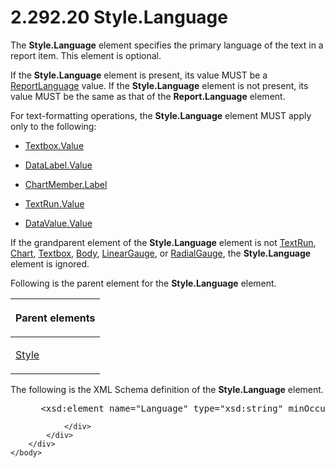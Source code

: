 <html dir="LTR" xmlns:mshelp="http://msdn.microsoft.com/mshelp" xmlns:ddue="http://ddue.schemas.microsoft.com/authoring/2003/5" xmlns:xlink="http://www.w3.org/1999/xlink" xmlns:tool="http://www.microsoft.com/tooltip">
    <head>
        <meta http-equiv="Content-Type" content="text/html; CHARSET=utf-8"></meta>
        <meta name="save" content="history"></meta>
        <title>2.292.20 Style.Language</title>
        <xml>
            <mshelp:toctitle title="2.292.20 Style.Language"></mshelp:toctitle>
            <mshelp:rltitle title="[MS-RDL]: Style.Language"></mshelp:rltitle>
            <mshelp:keyword index="A" term="24ec0449-f8b7-4c6f-bcf8-1f08537176be"></mshelp:keyword>
            <mshelp:attr name="DCSext.ContentType" value="open specification"></mshelp:attr>
            <mshelp:attr name="AssetID" value="24ec0449-f8b7-4c6f-bcf8-1f08537176be"></mshelp:attr>
            <mshelp:attr name="TopicType" value="kbRef"></mshelp:attr>
            <mshelp:attr name="DCSext.Title" value="[MS-RDL]: Style.Language" />
        </xml>
    </head>
    <body>
        <div id="header">
            <h1 class="heading">2.292.20 Style.Language</h1>
        </div>
        <div id="mainSection">
            <div id="mainBody">
                <div id="allHistory" class="saveHistory"></div>
                <div id="sectionSection0" class="section" name="collapseableSection">
                    

<p>The <b>Style.Language</b> element specifies the primary
language of the text in a report item. This element is optional. </p>

<p>If the <b>Style.Language</b> element is present, its value
MUST be a <a href="9982ce05-56fe-4b2b-b929-7a08663f3a9e.md">ReportLanguage</a>
value. If the <b>Style.Language</b> element is not present, its value MUST be
the same as that of the <b>Report.Language</b> element. </p>

<p>For text-formatting operations, the <b>Style.Language</b>
element MUST apply only to the following: </p>

<ul><li><p><span><span> 
</span></span><a href="2c55aa61-e69e-41fe-9f23-9440eea9ed65.md">Textbox.Value</a></p>

</li><li><p><span><span> 
</span></span><a href="6b6797b5-4423-4de0-bf72-c7ac171f711b.md">DataLabel.Value</a></p>

</li><li><p><span><span> 
</span></span><a href="70b3626d-de6b-4c64-9a10-e51d6180561a.md">ChartMember.Label</a></p>

</li><li><p><span><span> 
</span></span><a href="99982bda-2dd1-4626-b8ef-da888d95f4ff.md">TextRun.Value</a></p>

</li><li><p><span><span> 
</span></span><a href="55ec69f0-f309-415a-9620-a27b5ec556cf.md">DataValue.Value</a></p>

</li></ul><p>If the grandparent element of the <b>Style.Language</b>
element is not <a href="90623d67-443b-4480-9869-e03277a6223a.md">TextRun</a>,
<a href="b0ab5524-7eb2-47a7-a4d3-230f5c8c5526.md">Chart</a>, <a href="469d0032-b5ec-43d9-ab36-d3a88b9cc1f6.md">Textbox</a>, <a href="6bf4e125-fdfd-4d04-88aa-c4395ba8a252.md">Body</a>, <a href="021b569b-07ae-462a-ac62-d3ab51f183f5.md">LinearGauge</a>, or <a href="2e113607-ee33-4abd-9ae3-6607c10d3c8a.md">RadialGauge</a>, the <b>Style.Language</b>
element is ignored.</p>

<p>Following is the parent element for the <b>Style.Language</b>
element.</p>

<table>
 <thead>
  <tr>
   <th>
   <p>Parent elements</p>
   </th>
  </tr>
 </thead>
 <tr>
  <td>
  <p><a href="ea446209-9c6a-46ce-b472-fae8b8350b37.md">Style</a></p>
  </td>
 </tr>
</table>

<p>The following is the XML Schema definition of the <b>Style.Language</b>
element.</p>

<dl>
<dd>
<div><pre> &lt;xsd:element name=&quot;Language&quot; type=&quot;xsd:string&quot; minOccurs=&quot;0&quot; /&gt;
</pre></div>
</dd></dl>


                </div>
            </div>
        </div>
    </body>
</html>